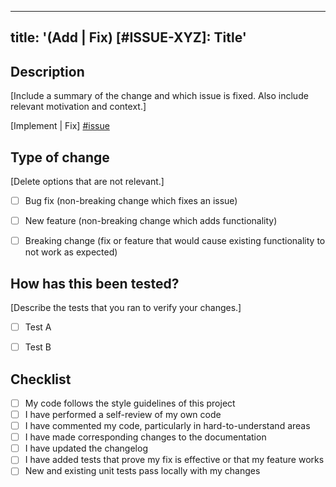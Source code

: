   ---
title: '(Add | Fix) [#ISSUE-XYZ]: Title'
  ---

## Description

[Include a summary of the change and which issue is fixed. Also include relevant
motivation and context.]

[Implement | Fix] [#issue](link)


## Type of change

[Delete options that are not relevant.]

- [ ] Bug fix (non-breaking change which fixes an issue)
- [ ] New feature (non-breaking change which adds functionality)
- [ ] Breaking change (fix or feature that would cause existing functionality to
  not work as expected)


## How has this been tested?

[Describe the tests that you ran to verify your changes.]

- [ ] Test A
- [ ] Test B


## Checklist

- [ ] My code follows the style guidelines of this project
- [ ] I have performed a self-review of my own code
- [ ] I have commented my code, particularly in hard-to-understand areas
- [ ] I have made corresponding changes to the documentation
- [ ] I have updated the changelog
- [ ] I have added tests that prove my fix is effective or that my feature works
- [ ] New and existing unit tests pass locally with my changes
